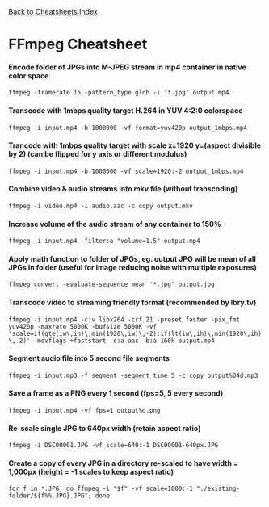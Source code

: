 [Back to Cheatsheets Index](README.md)
# FFmpeg Cheatsheet

#### Encode folder of JPGs into M-JPEG stream in mp4 container in native color space
`ffmpeg -framerate 15 -pattern_type glob -i '*.jpg' output.mp4`

#### Transcode with 1mbps quality target H.264 in YUV 4:2:0 colorspace
`ffmpeg -i input.mp4 -b 1000000 -vf format=yuv420p output_1mbps.mp4`

#### Trancode with 1mbps quality target with scale x=1920 y=(aspect divisible by 2) (can be flipped for y axis or different modulus)
`ffmpeg -i input.mp4 -b 1000000 -vf scale=1920:-2 output_1mbps.mp4`

#### Combine video & audio streams into mkv file (without transcoding)
`ffmpeg -i video.mp4 -i audio.aac -c copy output.mkv`

#### Increase volume of the audio stream of any container to 150%
`ffmpeg -i input.mp4 -filter:a "volume=1.5" output.mp4`

#### Apply math function to folder of JPGs, eg. output JPG will be mean of all JPGs in folder (useful for image reducing noise with multiple exposures)
`ffmpeg convert -evaluate-sequence mean '*.jpg' output.jpg`

#### Transcode video to streaming friendly format (recommended by lbry.tv) 
`ffmpeg -i input.mp4 -c:v libx264 -crf 21 -preset faster -pix_fmt yuv420p -maxrate 5000K -bufsize 5000K -vf 'scale=if(gte(iw\,ih)\,min(1920\,iw)\,-2):if(lt(iw\,ih)\,min(1920\,ih)\,-2)' -movflags +faststart -c:a aac -b:a 160k output.mp4`

#### Segment audio file into 5 second file segments
`ffmpeg -i input.mp3 -f segment -segment_time 5 -c copy output%04d.mp3`

#### Save a frame as a PNG every 1 second (fps=5, 5 every second)
`ffmpeg -i input.mp4 -vf fps=1 output%d.png`

#### Re-scale single JPG to 640px width (retain aspect ratio)
`ffmpeg -i DSC00001.JPG -vf scale=640:-1 DSC00001-640px.JPG`

#### Create a copy of every JPG in a directory re-scaled to have width = 1,000px (height = -1 scales to keep aspect ratio)
`for f in *.JPG; do ffmpeg -i "$f" -vf scale=1000:-1 "./existing-folder/${f%%.JPG}.JPG"; done`
